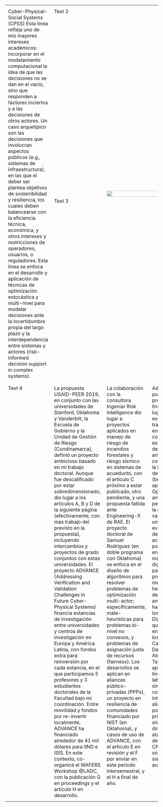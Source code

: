 <table style="width:100%; table-layout:fixed;">
  <tr>
    <td rowspan="2" style="vertical-align: top; padding: 10px;">Cyber-Physical-Social Systems (CPSS)
Esta línea refleja uno de mis mayores intereses académicos: incorporar en el modelamiento computacional la idea de que las decisiones no se dan en el vacío, sino que responden a factores inciertos y a las decisiones de otros actores. Un caso arquetípico son las decisiones que involucran aspectos públicos (e.g., sistemas de infraestructura), en las que el deber ser plantea objetivos de sostenibilidad y resiliencia, los cuales deben balancearse con la eficiencia técnica, económica, y otros intereses y restricciones de operadores, usuarios, o reguladores. Esta línea se enfoca en el desarrollo y aplicación de técnicas de optimización estocástica y multi-nivel para modelar decisiones ante la incertidumbre propia del largo plazo y la interdependencia entre sistemas y actores (risk-informed decision support in complex systems).</td>
    <td style="vertical-align: top; padding: 10px;">Text 2</td>
    <td rowspan="2" colspan="2" style="padding: 10px;">
        <img src="image_url" style="width:100%;"/>
    </td>
  </tr>
  <tr>
    <td style="vertical-align: top; padding: 10px;">Text 3</td>
  </tr>
  <tr>
    <td style="vertical-align: top; padding: 10px;">Text 4</td>
    <td style="vertical-align: top; padding: 10px;">La propuesta USAID-PEER 2019, en conjunto con las universidades de Stanford, Oklahoma y Vanderbilt, la Escuela de Gobierno y la Unidad de Gestión de Riesgo (Cundinamarca), definió un proyecto ambicioso basado en mi trabajo doctoral. Aunque fue descalificado por estar sobredimensionado, dio lugar a los artículos A, B y D de la siguiente página (efectivamente, con más trabajo del previsto en la propuesta), incluyendo intercambios y proyectos de grado conjuntos con estas universidades.
El proyecto ADVANCE (Addressing Verification and Validation Challenges in Future Cyber-Physical Systems) financia estancias de investigación entre universidades y centros de investigación en Europa y América Latina, con fondos extra para reinversión por cada estancia, en el que participamos 5 profesores y 3 estudiantes doctorales de la Facultad bajo mi coordinación. Entre movilidad y fondos por re-invertir localmente, ADVANCE ha financiado alrededor de 41 mil dólares para IIND e ISIS. En este contexto, co-organicé el WAFERS Workshop @LADC, con la publicación G en proceedings y el artículo H en desarrollo.</td>
    <td style="vertical-align: top; padding: 10px;">La colaboración con la consultora Ingeniar Risk Intelligence dio lugar a proyectos aplicados en manejo de riesgo de incendios forestales y riesgo sísmico en sistemas de acueducto, con el artículo C próximo a estar publicado, otro pendiente, y una propuesta fallida ante Engineering-X de RAE.
El proyecto doctoral de Samuel Rodríguez (en doble programa con Oklahoma) se enfoca en el diseño de algoritmos para resolver problemas de optimización multi-actor; específicamente, mate-heurísticas para problemas bi-nivel no convexos, y problemas de asignación justa de recursos (fairness). Los desarrollos se aplican en alianzas público-privadas (PPPs), un proyecto en resiliencia de comunidades financiado por NIST (en Oklahoma), y casos de uso de ADVANCE, con el artículo E en revisión y el F por enviar en este periodo intersemestral, y el H a final de año.</td>
    <td style="vertical-align: top; padding: 10px;">Además de las publicaciones y proyectos, esta línea ha dado lugar a un esquema de trabajo basado en entornos computacionales estandarizados, denominados ambientes, consistentes con la librería gym de Python (benchmark de aprendizaje; OpenAI).
Un ambiente permite modelar la dinámica y variabilidad de un sistema, y evaluar el efecto de diferentes acciones o políticas sobre él en el tiempo, a manera de digital twin. A partir de los proyectos mencionados, hemos desarrollado tres ambientes que harán parte de los Laboratorios Digitales AIA, que construimos en conjunto con los profesores Carlos Lozano, David Álvarez y Alejandra Tabares. Los aportes de esta línea al laboratorio son: simulador de conflictos de interés en alianzas público-privadas; simulador de dinámicas atacante-defensor en CPSS; y dilemas socio-éticos en sistemas autónomos.</td>
  </tr>
</table>
